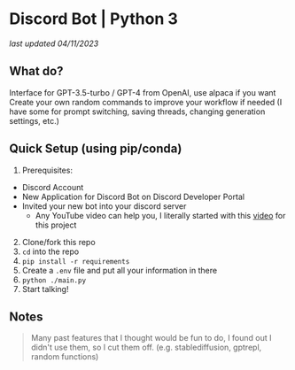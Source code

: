 # Discord Bot | Python 3
*last updated 04/11/2023*

## What do?
Interface for GPT-3.5-turbo / GPT-4 from OpenAI, use alpaca if you want
Create your own random commands to improve your workflow if needed (I have some for prompt switching, saving threads, changing generation settings, etc.)

## Quick Setup (using pip/conda)
1. Prerequisites:
 - Discord Account
 - New Application for Discord Bot on Discord Developer Portal
 - Invited your new bot into your discord server
   - Any YouTube video can help you, I literally started with this [video](https://www.youtube.com/watch?v=hoDLj0IzZMU) for this project
2. Clone/fork this repo
3. `cd` into the repo
4. `pip install -r requirements`
6. Create a `.env` file and put all your information in there
7. `python ./main.py`
8. Start talking!

## Notes
> Many past features that I thought would be fun to do, I found out I didn't use them, so I cut them off. (e.g. stablediffusion, gptrepl, random functions)